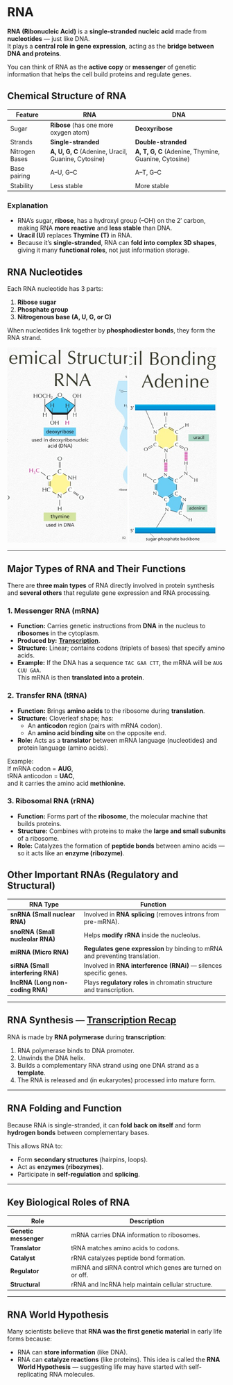 # RNA

**RNA (Ribonucleic Acid)** is a **single-stranded nucleic acid** made from **nucleotides** — just like DNA.  
It plays a **central role in gene expression**, acting as the **bridge between DNA and proteins**.

You can think of RNA as the **active copy** or **messenger** of genetic information that helps the cell build proteins and regulate genes.

## Chemical Structure of RNA

| Feature | RNA | DNA |
|----------|-----|-----|
| Sugar | **Ribose** (has one more oxygen atom) | **Deoxyribose** |
| Strands | **Single-stranded** | **Double-stranded** |
| Nitrogen Bases | **A, U, G, C** (Adenine, Uracil, Guanine, Cytosine) | **A, T, G, C** (Adenine, Thymine, Guanine, Cytosine) |
| Base pairing | A–U, G–C | A–T, G–C |
| Stability | Less stable | More stable |

### Explanation
- RNA’s sugar, **ribose**, has a hydroxyl group (–OH) on the 2′ carbon, making RNA **more reactive** and **less stable** than DNA.
- **Uracil (U)** replaces **Thymine (T)** in RNA.
- Because it’s **single-stranded**, RNA can **fold into complex 3D shapes**, giving it many **functional roles**, not just information storage.

## RNA Nucleotides
Each RNA nucleotide has 3 parts:
1. **Ribose sugar**
2. **Phosphate group**
3. **Nitrogenous base (A, U, G, or C)**

When nucleotides link together by **phosphodiester bonds**, they form the RNA strand.
<p align="start">
    <img src="/img/chem-rna.jpg" alt="Image 1" style="width:55%; height:450px; object-fit:cover;">
    <img src="/img/u-a-bonding.jpg" alt="Image 1" style="width:40%; height:450px; object-fit:cover;">
</p>

---

## Major Types of RNA and Their Functions

There are **three main types** of RNA directly involved in protein synthesis and **several others** that regulate gene expression and RNA processing.
### 1. Messenger RNA (mRNA)
- **Function:** Carries genetic instructions from **DNA** in the nucleus to **ribosomes** in the cytoplasm.  
- **Produced by:** **[Transcription](./transcription.md)**.  
- **Structure:** Linear; contains codons (triplets of bases) that specify amino acids.  
- **Example:** If the DNA has a sequence `TAC GAA CTT`, the mRNA will be `AUG CUU GAA`.  
  This mRNA is then **translated into a protein**.


### 2. Transfer RNA (tRNA)
- **Function:** Brings **amino acids** to the ribosome during **translation**.
- **Structure:** Cloverleaf shape; has:
  - An **anticodon** region (pairs with mRNA codon).
  - An **amino acid binding site** on the opposite end.
- **Role:** Acts as a **translator** between mRNA language (nucleotides) and protein language (amino acids).

Example:  
If mRNA codon = **AUG**,  
tRNA anticodon = **UAC**,  
and it carries the amino acid **methionine**.


### 3. Ribosomal RNA (rRNA)
- **Function:** Forms part of the **ribosome**, the molecular machine that builds proteins.  
- **Structure:** Combines with proteins to make the **large and small subunits** of a ribosome.  
- **Role:** Catalyzes the formation of **peptide bonds** between amino acids — so it acts like an **enzyme (ribozyme)**.


## Other Important RNAs (Regulatory and Structural)

| RNA Type | Function |
|-----------|-----------|
| **snRNA (Small nuclear RNA)** | Involved in **RNA splicing** (removes introns from pre-mRNA). |
| **snoRNA (Small nucleolar RNA)** | Helps **modify rRNA** inside the nucleolus. |
| **miRNA (Micro RNA)** | **Regulates gene expression** by binding to mRNA and preventing translation. |
| **siRNA (Small interfering RNA)** | Involved in **RNA interference (RNAi)** — silences specific genes. |
| **lncRNA (Long non-coding RNA)** | Plays **regulatory roles** in chromatin structure and transcription. |

---

## RNA Synthesis — **[Transcription Recap](./transcription.md)** 
RNA is made by **RNA polymerase** during **transcription**:
1. RNA polymerase binds to DNA promoter.
2. Unwinds the DNA helix.
3. Builds a complementary RNA strand using one DNA strand as a **template**.
4. The RNA is released and (in eukaryotes) processed into mature form.

---

## RNA Folding and Function
Because RNA is single-stranded, it can **fold back on itself** and form **hydrogen bonds** between complementary bases.

This allows RNA to:
- Form **secondary structures** (hairpins, loops).
- Act as **enzymes (ribozymes)**.
- Participate in **self-regulation** and **splicing**.

---

## Key Biological Roles of RNA

| Role | Description |
|------|--------------|
| **Genetic messenger** | mRNA carries DNA information to ribosomes. |
| **Translator** | tRNA matches amino acids to codons. |
| **Catalyst** | rRNA catalyzes peptide bond formation. |
| **Regulator** | miRNA and siRNA control which genes are turned on or off. |
| **Structural** | rRNA and lncRNA help maintain cellular structure. |

---

## RNA World Hypothesis
Many scientists believe that **RNA was the first genetic material** in early life forms because:
- RNA can **store information** (like DNA).
- RNA can **catalyze reactions** (like proteins).
This idea is called the **RNA World Hypothesis** — suggesting life may have started with self-replicating RNA molecules.

